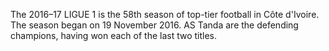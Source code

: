 The 2016–17 LIGUE 1 is the 58th season of top-tier football in Côte d'Ivoire. The season began on 19 November 2016. AS Tanda are the defending champions, having won each of the last two titles.

